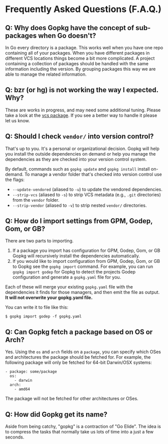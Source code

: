 # Frequently Asked Questions (F.A.Q.)

## Q: Why does Gopkg have the concept of sub-packages when Go doesn't?

In Go every directory is a package. This works well when you have one repo containing all of your packages. When you have different packages in different VCS locations things become a bit more complicated. A project containing a collection of packages should be handled with the same information including the version. By grouping packages this way we are able to manage the related information.

## Q: bzr (or hg) is not working the way I expected. Why?

These are works in progress, and may need some additional tuning. Please take a look at the [vcs package](https://github.com/khulnasoft-lab/vcs). If you see a better way to handle it please let us know.

## Q: Should I check `vendor/` into version control?

That's up to you. It's a personal or organizational decision. Gopkg will help you install the outside dependencies on demand or help you manage the dependencies as they are checked into your version control system.

By default, commands such as `gopkg update` and `gopkg install` install on-demand. To manage a vendor folder that's checked into version control use the flags:

* `--update-vendored` (aliased to `-u`) to update the vendored dependencies.
* `--strip-vcs` (aliased to `-s`) to strip VCS metadata (e.g., `.git` directories) from the `vendor` folder.
* `--strip-vendor` (aliased to `-v`) to strip nested `vendor/` directories.

## Q: How do I import settings from GPM, Godep, Gom, or GB?

There are two parts to importing.

1. If a package you import has configuration for GPM, Godep, Gom, or GB Gopkg will recursively install the dependencies automatically.
2. If you would like to import configuration from GPM, Godep, Gom, or GB to Gopkg see the `gopkg import` command. For example, you can run `gopkg import godep` for Gopkg to detect the projects Godep configuration and generate a `gopkg.yaml` file for you.

Each of these will merge your existing `gopkg.yaml` file with the
dependencies it finds for those managers, and then emit the file as
output. **It will not overwrite your gopkg.yaml file.**

You can write it to file like this:

    $ gopkg import godep -f gopkg.yaml


## Q: Can Gopkg fetch a package based on OS or Arch?

Yes. Using the `os` and `arch` fields on a `package`, you can specify
which OSes and architectures the package should be fetched for. For
example, the following package will only be fetched for 64-bit
Darwin/OSX systems:

    - package: some/package
      os:
        - darwin
      arch:
        - amd64

The package will not be fetched for other architectures or OSes.

## Q: How did Gopkg get its name?

Aside from being catchy, "gopkg" is a contraction of "Go Elide". The
idea is to compress the tasks that normally take us lots of time into a
just a few seconds.
